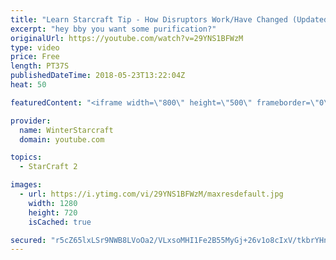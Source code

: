 ```yaml
---
title: "Learn Starcraft Tip - How Disruptors Work/Have Changed (Updated Patch 4.0 2018)"
excerpt: "hey bby you want some purification?"
originalUrl: https://youtube.com/watch?v=29YNS1BFWzM
type: video
price: Free
length: PT37S
publishedDateTime: 2018-05-23T13:22:04Z
heat: 50

featuredContent: "<iframe width=\"800\" height=\"500\" frameborder=\"0\" src=\"https://www.youtube.com/embed/29YNS1BFWzM\" allow=\"accelerometer; autoplay; encrypted-media; gyroscope; picture-in-picture\" allowfullscreen></iframe>"

provider:
  name: WinterStarcraft
  domain: youtube.com

topics:
  - StarCraft 2

images:
  - url: https://i.ytimg.com/vi/29YNS1BFWzM/maxresdefault.jpg
    width: 1280
    height: 720
    isCached: true

secured: "r5cZ65lxLSr9NWB8LVoOa2/VLxsoMHI1Fe2B55MyGj+26v1o8cIxV/tkbrYHngcxw0VPzio26M1/Frj0zcpDuA91ZELFd+z+oXk8XWn01k3+3JRNV8W2hhroAv1+wPJKSrpBdQbhptbiMuH6sEHfovKN/A1HCKazsorJF5kN0nGI/Xwe1i9Fc0hDW2KoAeVnovJmKUIajt1mJPGSIj6hMgp+qSvcgtyDPFvybSBtcI1kY167Aky5wbSuoG4UWe18ECfqJ1asuhfmbweuG27HIm/v1UkiD19v2X3yDIPiTcqeK2nrRdiSjCmDlIEfKer9YO5umS8R+rSp36VrJbT8ckyYV8MehaJDzFqnQ0GrQO4R46PxDJJ4Ep9XdVCshvrLTauK2RgI5NPu9UO9POTcUZnRv+VpYkW3wIddl24GKdQ=;WPx6nCWfOzo4GbrucZMHdQ=="
---
```


